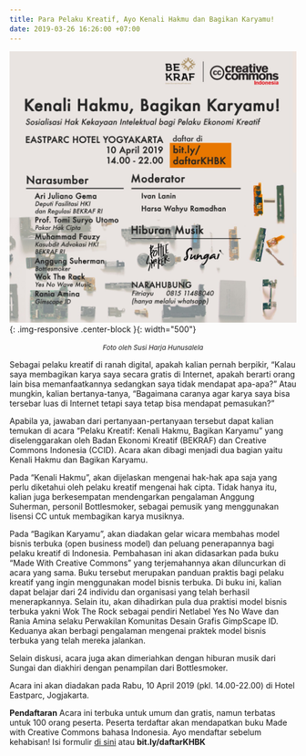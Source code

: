 ```yaml
---
title: Para Pelaku Kreatif, Ayo Kenali Hakmu dan Bagikan Karyamu!
date: 2019-03-26 16:26:00 +07:00
---
```


![Poster acara KHBK.jpeg](/uploads/Poster%20acara%20KHBK.jpeg){: .img-responsive .center-block }{: width="500"}<center><small><i>Foto oleh Susi Harja Hunusalela</i></small></center>

Sebagai pelaku kreatif di ranah digital, apakah kalian pernah berpikir, “Kalau saya membagikan karya saya secara gratis di Internet, apakah berarti orang lain bisa memanfaatkannya sedangkan saya tidak mendapat apa-apa?” Atau mungkin, kalian bertanya-tanya, “Bagaimana caranya agar karya saya bisa tersebar luas di Internet tetapi saya tetap bisa mendapat pemasukan?”

Apabila ya, jawaban dari pertanyaan-pertanyaan tersebut dapat kalian temukan di acara “Pelaku Kreatif: Kenali Hakmu, Bagikan Karyamu” yang diselenggarakan oleh Badan Ekonomi Kreatif (BEKRAF) dan Creative Commons Indonesia (CCID). Acara akan dibagi menjadi dua bagian yaitu Kenali Hakmu dan Bagikan Karyamu.

Pada “Kenali Hakmu”, akan dijelaskan mengenai hak-hak apa saja yang perlu diketahui oleh pelaku kreatif mengenai hak cipta. Tidak hanya itu, kalian juga berkesempatan mendengarkan pengalaman Anggung Suherman, personil Bottlesmoker, sebagai pemusik yang menggunakan lisensi CC untuk membagikan karya musiknya.

Pada “Bagikan Karyamu”, akan diadakan gelar wicara membahas model bisnis terbuka (open business model) dan peluang penerapannya bagi pelaku kreatif di Indonesia. Pembahasan ini akan didasarkan pada buku “Made With Creative Commons” yang terjemahannya akan diluncurkan di acara yang sama. Buku tersebut merupakan panduan praktis bagi pelaku kreatif yang ingin menggunakan model bisnis terbuka. Di buku ini, kalian dapat belajar dari 24 individu dan organisasi yang telah berhasil menerapkannya. Selain itu, akan dihadirkan pula dua praktisi model bisnis terbuka yakni Wok The Rock sebagai pendiri Netlabel Yes No Wave dan Rania Amina selaku Perwakilan Komunitas Desain Grafis GimpScape ID. Keduanya akan berbagi pengalaman mengenai praktek model bisnis terbuka yang telah mereka jalankan.

Selain diskusi, acara juga akan dimeriahkan dengan hiburan musik dari Sungai dan diakhiri dengan penampilan dari Bottlesmoker.

Acara ini akan diadakan pada Rabu, 10 April 2019 (pkl. 14.00-22.00) di Hotel Eastparc, Jogjakarta.

**Pendaftaran**
Acara ini terbuka untuk umum dan gratis, namun terbatas untuk 100 orang peserta. Peserta terdaftar akan mendapatkan buku Made with Creative Commons bahasa Indonesia.
Ayo mendaftar sebelum kehabisan! Isi formulir [di sini](https://docs.google.com/forms/d/e/1FAIpQLSd0Hbd5IZBgO2m68f1Q7crsvXOhpi8KzXX2k3szEmh67_yloA/viewform) atau  **bit.ly/daftarKHBK**